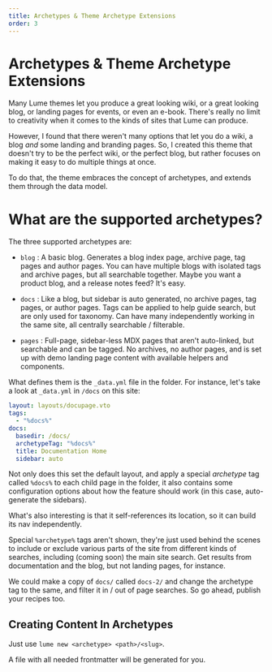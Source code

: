 ```yaml
---
title: Archetypes & Theme Archetype Extensions
order: 3
---
```


# Archetypes & Theme Archetype Extensions

Many Lume themes let you produce a great looking wiki, or a great looking
blog, or landing pages for events, or even an e-book. There's really no 
limit to creativity when it comes to the kinds of sites that Lume can 
produce.

However, I found that there weren't many options that let you do a wiki, 
a blog _and_ some landing and branding pages. So, I created this theme 
that doesn't try to be the perfect wiki, or the perfect blog, but rather
focuses on making it easy to do multiple things at once.

To do that, the theme embraces the concept of archetypes, and extends
them through the data model.

# What are the supported archetypes?

The three supported archetypes are:

 - `blog` : A basic blog. Generates a blog index page, archive page, 
   tag pages and author pages. You can have multiple blogs with 
   isolated tags and archive pages, but all searchable together.
   Maybe you want a product blog, and a release notes feed? It's 
   easy.

 - `docs` : Like a blog, but sidebar is auto generated, no archive pages, 
   tag pages, or author pages. Tags can be applied to help guide search, 
   but are only used for taxonomy. Can have many independently working
   in the same site, all centrally searchable / filterable. 
 
 - `pages` : Full-page, sidebar-less MDX pages that aren't auto-linked, but 
    searchable and can be tagged. No archives, no author pages, and is set 
    up with demo landing page content with available helpers and components.

What defines them is the `_data.yml` file in the folder. For instance, let's 
take a look at `_data.yml` in `/docs` on this site:

```yml
layout: layouts/docupage.vto
tags:
  - "%docs%"
docs:
  basedir: /docs/
  archetypeTag: "%docs%"
  title: Documentation Home
  sidebar: auto
```

Not only does this set the default layout, and apply a special _archetype_ tag
called `%docs%` to each child page in the folder, it also contains some configuration
options about how the feature should work (in this case, auto-generate the sidebars).

What's also interesting is that it self-references its location, so it can build
its nav independently. 

Special `%archetype%` tags aren't shown, they're just used behind the scenes to 
include or exclude various parts of the site from different kinds of searches, including
(coming soon) the main site search. Get results from documentation and the blog, but
not landing pages, for instance. 

We could make a copy of `docs/` called `docs-2/` and change the archetype tag to the 
same, and filter it in / out of page searches. So go ahead, publish your recipes too.

## Creating Content In Archetypes

Just use `lume new <archetype> <path>/<slug>`. 

A file with all needed frontmatter will be generated for you.







